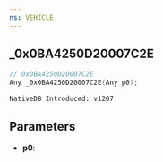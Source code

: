 ```yaml
---
ns: VEHICLE
---
```

## _0x0BA4250D20007C2E

```c
// 0x0BA4250D20007C2E
Any _0x0BA4250D20007C2E(Any p0);
```

```
NativeDB Introduced: v1207
```

## Parameters
* **p0**:
